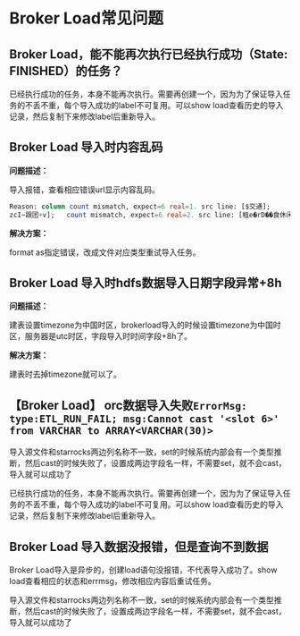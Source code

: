 # Broker Load常见问题

## Broker Load，能不能再次执行已经执行成功（State: FINISHED）的任务？

已经执行成功的任务，本身不能再次执行。需要再创建一个，因为为了保证导入任务的不丢不重，每个导入成功的label不可复用。可以show load查看历史的导入记录，然后复制下来修改label后重新导入。

## Broker Load 导入时内容乱码

**问题描述：**

导入报错，查看相应错误url显示内容乱码。

```SQL
Reason: column count mismatch, expect=6 real=1. src line: [$交通];
zcI~跟团+v];   count mismatch, expect=6 real=2. src line: [租e�rD��食休闲娱乐
```

**解决方案：**

format as指定错误，改成文件对应类型重试导入任务。

## Broker Load 导入时hdfs数据导入日期字段异常+8h

**问题描述：**

建表设置timezone为中国时区，brokerload导入的时候设置timezone为中国时区，服务器是utc时区，字段导入时时间字段+8h了。

**解决方案：**

建表时去掉timezone就可以了。

## 【Broker Load】 orc数据导入失败`ErrorMsg: type:ETL_RUN_FAIL; msg:Cannot cast '<slot 6>' from VARCHAR to ARRAY<VARCHAR(30)>`

导入源文件和starrocks两边列名称不一致，set的时候系统内部会有一个类型推断，然后cast的时候失败了，设置成两边字段名一样，不需要set，就不会cast，导入就可以成功了

已经执行成功的任务，本身不能再次执行。需要再创建一个，因为为了保证导入任务的不丢不重，每个导入成功的label不可复用。可以show load查看历史的导入记录，然后复制下来修改label后重新导入。

## Broker Load 导入数据没报错，但是查询不到数据

Broker Load导入是异步的，创建load语句没报错，不代表导入成功了。show load查看相应的状态和errmsg，修改相应内容后重试任务。

导入源文件和starrocks两边列名称不一致，set的时候系统内部会有一个类型推断，然后cast的时候失败了，设置成两边字段名一样，不需要set，就不会cast，导入就可以成功了
